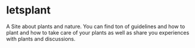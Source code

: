 # letsplant
A Site about plants and nature. You can find ton of guidelines and how to plant and how to take care of your plants as well as share you experiences with plants and discussions.
